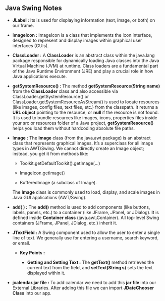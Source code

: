 ## Java Swing Notes

- **JLabel :** Its is used for displaying information (text, image, or both) on our frame.


- **ImageIcon :** ImageIcon is a class that implements the Icon interface, designed to represent and display images
  within graphical user interfaces (GUIs).


- **ClassLoader :** A **ClassLoader** is an abstract class within the java.lang package responsible for dynamically
  loading Java classes into the Java Virtual Machine (JVM) at runtime. Class loaders are a fundamental part of the Java
  Runtime Environment (JRE) and play a crucial role in how Java applications execute.


- **getSystemResource() :** The method **getSystemResource(String name)** from the **ClassLoader** class and also
  accessible via ClassLoader.getSystemResource() or ClassLoader.getSystemResourceAsStream() is used to locate
  resources (like images, config files, text files, etc.) from the classpath. It returns a **URL object** pointing to
  the resource, or **null** if the resource is not found. It is used to bundle resources like images, icons, properties
  files inside your src or resources folder of a Java project, **getSystemResource()** helps you load them without
  hardcoding absolute file paths.


- **Image :** The **Image** class (from the java.awt package) is an abstract class that represents graphical images.
  It’s a superclass for all image types in AWT/Swing. We cannot directly create an Image object; instead, you get it
  from methods like:

    - Toolkit.getDefaultToolkit().getImage(...)

    - ImageIcon.getImage()

    - BufferedImage (a subclass of Image).

  The **Image** class is commonly used to load, display, and scale images in Java GUI applications (AWT/Swing).


- **add( ) :** The **add()** method is used to add components (like buttons, labels, panels, etc.) to a container (like
  JFrame, JPanel, or JDialog). It is defined inside **Container class** (java.awt.Container). All top-level Swing
  containers (JFrame, JPanel, JDialog, etc.) inherit it.


- **JTextField :** A Swing component used to allow the user to enter a single line of text. We generally use for
  entering a username, search keyword, or email.

    - **Key Points :**

        - **Getting and Setting Text :** The **getText()** method retrieves the current text from the field, and
          **setText(String s)** sets the text displayed within it.


- **jcalendar.jar file :** To add calendar we need to add this **jar file** into our External Libraries. After adding
  this file we can import **JDateChooser Class** into our app.